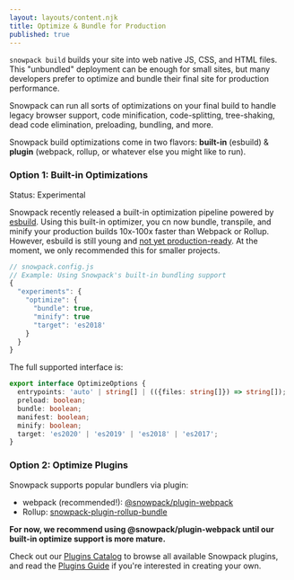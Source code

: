 ```yaml
---
layout: layouts/content.njk
title: Optimize & Bundle for Production
published: true
---
```


`snowpack build` builds your site into web native JS, CSS, and HTML files. This "unbundled" deployment can be enough for small sites, but many developers prefer to optimize and bundle their final site for production performance. 

Snowpack can run all sorts of optimizations on your final build to handle legacy browser support, code minification, code-splitting, tree-shaking, dead code elimination, preloading, bundling, and more. 

Snowpack build optimizations come in two flavors: **built-in** (esbuild) & **plugin** (webpack, rollup, or whatever else you might like to run).

### Option 1: Built-in Optimizations

<div class="notification">
Status: Experimental
</div>

Snowpack recently released a built-in optimization pipeline powered by [esbuild](https://esbuild.github.io/). Using this built-in optimizer, you cn now bundle, transpile, and minify your production builds 10x-100x faster than Webpack or Rollup. However, esbuild is still young and [not yet production-ready](https://esbuild.github.io/faq/#production-readiness). At the moment, we only recommended this for smaller projects.

```js
// snowpack.config.js
// Example: Using Snowpack's built-in bundling support
{
  "experiments": {
    "optimize": {
      "bundle": true,
      "minify": true
      "target": 'es2018'
    }
  }
}
```

The full supported interface is: 

```ts
export interface OptimizeOptions {
  entrypoints: 'auto' | string[] | (({files: string[]}) => string[]);
  preload: boolean;
  bundle: boolean;
  manifest: boolean;
  minify: boolean;
  target: 'es2020' | 'es2019' | 'es2018' | 'es2017';
}
```

### Option 2: Optimize Plugins

Snowpack supports popular bundlers via plugin:

- webpack (recommended!): [@snowpack/plugin-webpack](https://www.npmjs.com/package/@snowpack/plugin-webpack)
- Rollup: [snowpack-plugin-rollup-bundle](https://github.com/ParamagicDev/snowpack-plugin-rollup-bundle)

**For now, we recommend using @snowpack/plugin-webpack until our built-in optimize support is more mature.**

Check out our [Plugins Catalog](/plugins) to browse all available Snowpack plugins, and read the [Plugins Guide](/guides/plugins) if you're interested in creating your own.
